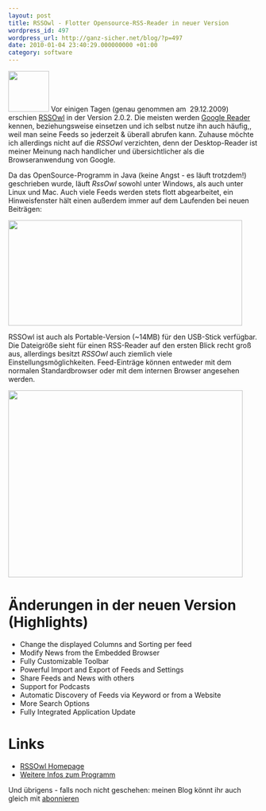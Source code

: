 ```yaml
---
layout: post
title: RSSOwl - Flotter Opensource-RSS-Reader in neuer Version
wordpress_id: 497
wordpress_url: http://ganz-sicher.net/blog/?p=497
date: 2010-01-04 23:40:29.000000000 +01:00
category: software
---
```

<img class="lefticon" title="rssowl icon" src="{{site.baseurl}}/wp-content/uploads/rssowl-icon.png" alt="" width="82" height="82" />
Vor einigen Tagen (genau genommen am  29.12.2009) erschien <a href="http://www.rssowl.org/" target="_blank">RSSOwl</a> in der Version 2.0.2. Die meisten werden <a href="http://www.google.com/reader/" target="_blank">Google Reader</a> kennen, beziehungsweise einsetzen und ich selbst nutze ihn auch häufig,, weil man seine Feeds so jederzeit &amp; überall abrufen kann. Zuhause möchte ich allerdings nicht auf die <em>RSSOwl</em> verzichten, denn der Desktop-Reader ist meiner Meinung nach handlicher und übersichtlicher als die Browseranwendung von Google.
<!--more-->

Da das OpenSource-Programm in Java (keine Angst - es läuft trotzdem!) geschrieben wurde, läuft <em>RssOwl</em> sowohl unter Windows, als auch unter Linux und Mac.
Auch viele Feeds werden stets flott abgearbeitet, ein Hinweisfenster hält einen außerdem immer auf dem Laufenden bei neuen Beiträgen:

<img class="borderimg centered" title="rssowl news notify" src="{{site.baseurl}}/wp-content/uploads/rssowl-news-notify.png" alt="" width="471" height="212" />

RSSOwl ist auch als Portable-Version (~14MB) für den USB-Stick verfügbar. Die Dateigröße sieht für einen RSS-Reader auf den ersten Blick recht groß aus, allerdings besitzt <em>RSSOwl</em> auch ziemlich viele Einstellungsmöglichkeiten.
Feed-Einträge können entweder mit dem normalen Standardbrowser oder mit dem internen Browser angesehen werden.

<img class="borderimg centered" title="rssowl überblick" src="{{site.baseurl}}/wp-content/uploads/rssowl-ueberblick.png" alt="" width="472" height="376" />


Änderungen in der neuen Version (Highlights)
============================================

<ul>
	<li>Change the displayed Columns and Sorting per feed</li>
	<li>Modify News from the Embedded Browser</li>
	<li>Fully Customizable Toolbar</li>
	<li>Powerful Import and Export of Feeds and Settings</li>
	<li>Share Feeds and News with others</li>
	<li>Support for Podcasts</li>
	<li>Automatic Discovery of Feeds via Keyword or from a Website</li>
	<li>More Search Options</li>
	<li>Fully Integrated Application Update</li>
</ul>

Links
=====

* [RSSOwl Homepage](http://www.rssowl.org)
* [Weitere Infos zum Programm](http://www.rssowl.org/overview2)


Und übrigens - falls noch nicht geschehen: meinen Blog könnt ihr auch gleich mit [abonnieren](http://feeds.feedburner.com/GanzSicherNet)
